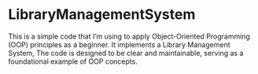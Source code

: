 # LibraryManagementSystem
This is a simple code that I’m using to apply Object-Oriented Programming (OOP) principles as a beginner. It implements a Library Management System, The code is designed to be clear and maintainable, serving as a foundational example of OOP concepts.
